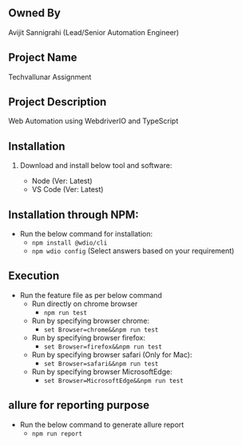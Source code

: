 ## Owned By
Avijit Sannigrahi (Lead/Senior Automation Engineer)

## Project Name
Techvallunar Assignment

## Project Description
Web Automation using WebdriverIO and TypeScript

## Installation
1. Download and install below tool and software:

    - Node (Ver: Latest)
    - VS Code (Ver: Latest)

## Installation through NPM:
   - Run the below command for installation:
        * ```npm install @wdio/cli```
        * ```npm wdio config``` (Select answers based on your requirement)

## Execution
   - Run the feature file as per below command
     - Run directly on chrome browser
       * ```npm run test```
     - Run by specifying browser chrome:
       * ```set Browser=chrome&&npm run test```
     - Run by specifying browser firefox:
       * ```set Browser=firefox&&npm run test```
     - Run by specifying browser safari (Only for Mac):
       * ```set Browser=safari&&npm run test```
     - Run by specifying browser MicrosoftEdge:
       * ```set Browser=MicrosoftEdge&&npm run test```

## allure for reporting purpose
    
   - Run the below command to generate allure report
       * ```npm run report```

